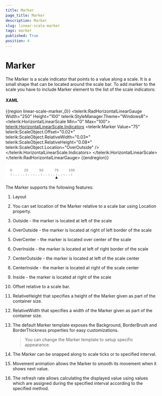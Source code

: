 ```yaml
---
title: Marker
page_title: Marker
description: Marker
slug: linear-scale-marker
tags: marker
published: True
position: 4
---
```


# Marker

The Marker is a scale indicator that points to a value along a scale. It is a small shape that can be located around the scale bar. To add marker to the scale you have to include Marker element to the list of the scale indicators:

#### __XAML__
{{region linear-scale-marker_0}}
	<telerik:RadHorizontalLinearGauge Width="250" Height="100" telerik:StyleManager.Theme="Windows8">
	    <telerik:HorizontalLinearScale Min="0" Max="100">
	        <telerik:HorizontalLinearScale.Indicators>
	            <telerik:Marker  Value="75"
	                             telerik:ScaleObject.Offset="0.02*"
	                             telerik:ScaleObject.RelativeWidth="0.03*"
	                             telerik:ScaleObject.RelativeHeight="0.08*" 
	                             telerik:ScaleObject.Location="OverOutside" />
	        </telerik:HorizontalLinearScale.Indicators>
	    </telerik:HorizontalLinearScale>
	</telerik:RadHorizontalLinearGauge>
{{endregion}}

![Linear Scale Marker](images/LinearScaleMarker.png)

The Marker supports the following features:

1. Layout 

2. You can set location of the Marker relative to a scale bar using Location property.

3. Outside - the marker is located at left of the scale

4. OverOutside - the marker is located at right of left border of the scale

5. OverCenter - the marker is located over center of the scale

6. OverInside - the marker is located at left of right border of the scale

7. CenterOutside - the marker is located at left of the scale center

8. CenterInside - the marker is located at right of the scale center

9. Inside - the marker is located at right of the scale

10. Offset relative to a scale bar.

11. RelativeHeight that specifies a height of the Marker given as part of the container size.

12. RelativeWidth that specifies a width of the Marker given as part of the container size.

13. The default Marker template exposes the Background, BorderBrush and BorderThickness properties for easy customizations.           

	>You can change the Marker template to setup specific appearance.

14. The Marker can be snapped along to scale ticks or to specified interval.

15. Movement animation allows the Marker to smooth its movement when it shows next value.

16. The refresh rate allows calculating the displayed value using values which are assigned during the specified interval according to the specified method.
